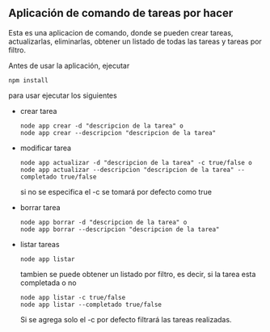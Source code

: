 

## Aplicación de comando de tareas por hacer

Esta es una aplicacion de comando, donde se pueden crear tareas, actualizarlas, eliminarlas, obtener un listado de todas las tareas y tareas por filtro.

    
Antes de usar la aplicación, ejecutar
```
npm install
```
    
para usar ejecutar los siguientes
- crear tarea 
    ```
    node app crear -d "descripcion de la tarea" o
    node app crear --descripcion "descripcion de la tarea"
    ```
- modificar tarea 
    ```
    node app actualizar -d "descripcion de la tarea" -c true/false o
    node app actualizar --descripcion "descripcion de la tarea" --completado true/false
    ```
    si no se especifica el -c  se tomará por defecto como true

- borrar tarea 
    ```
    node app borrar -d "descripcion de la tarea" o
    node app borrar --descripcion "descripcion de la tarea"
    ```
- listar tareas 
    ```
    node app listar
    ```

    tambien se puede obtener un listado por filtro, es decir, si la tarea esta completada o no

    ```
    node app listar -c true/false
    node app listar --completado true/false
    ```
    Si se agrega solo el -c por defecto filtrará las tareas realizadas.
